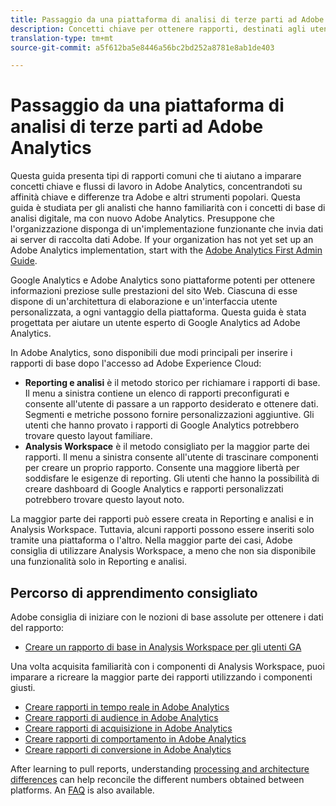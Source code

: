 ```yaml
---
title: Passaggio da una piattaforma di analisi di terze parti ad Adobe Analytics
description: Concetti chiave per ottenere rapporti, destinati agli utenti che conoscono altre piattaforme, come Google Analytics.
translation-type: tm+mt
source-git-commit: a5f612ba5e8446a56bc2bd252a8781e8ab1de403

---
```



# Passaggio da una piattaforma di analisi di terze parti ad Adobe Analytics

Questa guida presenta tipi di rapporti comuni che ti aiutano a imparare concetti chiave e flussi di lavoro in Adobe Analytics, concentrandoti su affinità chiave e differenze tra Adobe e altri strumenti popolari. Questa guida è studiata per gli analisti che hanno familiarità con i concetti di base di analisi digitale, ma con nuovo Adobe Analytics. Presuppone che l'organizzazione disponga di un'implementazione funzionante che invia dati ai server di raccolta dati Adobe. If your organization has not yet set up an Adobe Analytics implementation, start with the [Adobe Analytics First Admin Guide](../../admin/admin-console/first-admin-guide.md).

Google Analytics e Adobe Analytics sono piattaforme potenti per ottenere informazioni preziose sulle prestazioni del sito Web. Ciascuna di esse dispone di un'architettura di elaborazione e un'interfaccia utente personalizzata, a ogni vantaggio della piattaforma. Questa guida è stata progettata per aiutare un utente esperto di Google Analytics ad Adobe Analytics.

In Adobe Analytics, sono disponibili due modi principali per inserire i rapporti di base dopo l'accesso ad Adobe Experience Cloud:

* **Reporting e analisi** è il metodo storico per richiamare i rapporti di base. Il menu a sinistra contiene un elenco di rapporti preconfigurati e consente all'utente di passare a un rapporto desiderato e ottenere dati. Segmenti e metriche possono fornire personalizzazioni aggiuntive. Gli utenti che hanno provato i rapporti di Google Analytics potrebbero trovare questo layout familiare.
* **Analysis Workspace** è il metodo consigliato per la maggior parte dei rapporti. Il menu a sinistra consente all'utente di trascinare componenti per creare un proprio rapporto. Consente una maggiore libertà per soddisfare le esigenze di reporting. Gli utenti che hanno la possibilità di creare dashboard di Google Analytics e rapporti personalizzati potrebbero trovare questo layout noto.

La maggior parte dei rapporti può essere creata in Reporting e analisi e in Analysis Workspace. Tuttavia, alcuni rapporti possono essere inseriti solo tramite una piattaforma o l'altro. Nella maggior parte dei casi, Adobe consiglia di utilizzare Analysis Workspace, a meno che non sia disponibile una funzionalità solo in Reporting e analisi.

## Percorso di apprendimento consigliato

Adobe consiglia di iniziare con le nozioni di base assolute per ottenere i dati del rapporto:

* [Creare un rapporto di base in Analysis Workspace per gli utenti GA](reports/create-report.md)

Una volta acquisita familiarità con i componenti di Analysis Workspace, puoi imparare a ricreare la maggior parte dei rapporti utilizzando i componenti giusti.

* [Creare rapporti in tempo reale in Adobe Analytics](reports/realtime-reports.md)
* [Creare rapporti di audience in Adobe Analytics](reports/audience-reports.md)
* [Creare rapporti di acquisizione in Adobe Analytics](reports/acquisition-reports.md)
* [Creare rapporti di comportamento in Adobe Analytics](reports/behavior-reports.md)
* [Creare rapporti di conversione in Adobe Analytics](reports/conversions-reports.md)

After learning to pull reports, understanding [processing and architecture differences](processing-differences.md) can help reconcile the different numbers obtained between platforms. An [FAQ](faq.md) is also available.
